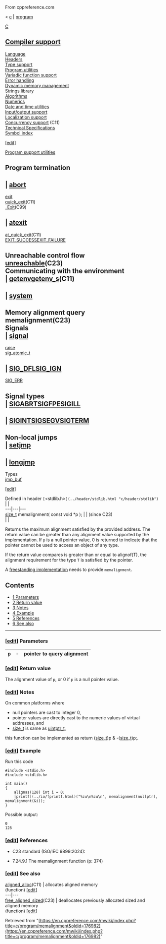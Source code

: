 From cppreference.com

< [c](../../c.html "c")‎ | [program](../program.html "c/program")

[ C](../../c.html "c")

[Compiler support](../compiler_support.html "c/compiler support")  
---  
[Language](../language.html "c/language")  
[Headers](../header.html "c/header")  
[Type support](../types.html "c/types")  
[Program utilities](../program.html "c/program")  
[Variadic function support](../variadic.html "c/variadic")  
[Error handling](../error.html "c/error")  
[Dynamic memory management](../memory.html "c/memory")  
[Strings library](../string.html "c/string")  
[Algorithms](../algorithm.html "c/algorithm")  
[Numerics](../numeric.html "c/numeric")  
[Date and time utilities](../chrono.html "c/chrono")  
[Input/output support](../io.html "c/io")  
[Localization support](../locale.html "c/locale")  
[Concurrency support](../thread.html "c/thread") (C11)  
[Technical Specifications](../experimental.html "c/experimental")  
[Symbol index](../index.html "c/symbol index")  
  
[[edit]](https://en.cppreference.com/mwiki/index.php?title=Template:c/navbar_content&action=edit)

[ Program support utilities](../program.html "c/program")

Program termination  
---  
| [abort](abort.html "c/program/abort")  
---  
[exit](exit.html "c/program/exit")  
[quick_exit](quick_exit.html "c/program/quick exit")(C11)  
[_Exit](_Exit.html "c/program/ Exit")(C99)  
  
| [atexit](atexit.html "c/program/atexit")  
---  
[at_quick_exit](at_quick_exit.html "c/program/at quick exit")(C11)  
[EXIT_SUCCESSEXIT_FAILURE](EXIT_status.html "c/program/EXIT status")  
  
Unreachable control flow  
[unreachable](unreachable.html "c/program/unreachable")(C23)  
Communicating with the environment  
| [getenvgetenv_s](getenv.html "c/program/getenv")(C11)  
---  
  
| [system](system.html "c/program/system")  
---  
  
  
  
Memory alignment query  
**memalignment**(C23)  
Signals  
| [signal](signal.html "c/program/signal")  
---  
[raise](raise.html "c/program/raise")  
[sig_atomic_t](sig_atomic_t.html "c/program/sig atomic t")  
  
| [SIG_DFLSIG_IGN](SIG_strategies.html "c/program/SIG strategies")  
---  
[SIG_ERR](SIG_ERR.html "c/program/SIG ERR")  
  
Signal types  
| [SIGABRTSIGFPESIGILL](SIG_types.html "c/program/SIG types")  
---  
  
| [SIGINTSIGSEGVSIGTERM](SIG_types.html "c/program/SIG types")  
---  
  
Non-local jumps  
| [setjmp](setjmp.html "c/program/setjmp")  
---  
  
| [longjmp](longjmp.html "c/program/longjmp")  
---  
  
Types  
[jmp_buf](jmp_buf.html "c/program/jmp buf")  
  
[[edit]](https://en.cppreference.com/mwiki/index.php?title=Template:c/program/navbar_content&action=edit)

Defined in header `[`<stdlib.h>`](../header/stdlib.html "c/header/stdlib")` |  |   
---|---|---  
[size_t](../types/size_t.html) memalignment( const void *p ); |  |  (since C23)  
| |   
  
Returns the maximum alignment satisfied by the provided address. The return value can be greater than any alignment value supported by the implementation. If `p` is a null pointer value, ​0​ is returned to indicate that the pointer cannot be used to access an object of any type. 

If the return value compares is greater than or equal to alignof(T), the alignment requirement for the type `T` is satisfied by the pointer. 

A [freestanding implementation](../language/conformance.html "c/language/conformance") needs to provide `memalignment`. 

## Contents

  * [1 Parameters](memalignment.html#Parameters)
  * [2 Return value](memalignment.html#Return_value)
  * [3 Notes](memalignment.html#Notes)
  * [4 Example](memalignment.html#Example)
  * [5 References](memalignment.html#References)
  * [6 See also](memalignment.html#See_also)

  
---  
  
### [[edit](https://en.cppreference.com/mwiki/index.php?title=c/program/memalignment&action=edit&section=1 "Edit section: Parameters")] Parameters

p  |  \-  |  pointer to query alignment   
---|---|---  
  
### [[edit](https://en.cppreference.com/mwiki/index.php?title=c/program/memalignment&action=edit&section=2 "Edit section: Return value")] Return value

The alignment value of `p`, or ​0​ if `p` is a null pointer value. 

### [[edit](https://en.cppreference.com/mwiki/index.php?title=c/program/memalignment&action=edit&section=3 "Edit section: Notes")] Notes

On common platforms where 

  * null pointers are cast to integer ​0​, 
  * pointer values are directly cast to the numeric values of virtual addresses, and 
  * [size_t](../types/size_t.html "c/types/size t") is same as [uintptr_t](../types/integer.html "c/types/integer"), 



this function can be implemented as return ([size_t](../types/size_t.html))p & -([size_t](../types/size_t.html))p;. 

### [[edit](https://en.cppreference.com/mwiki/index.php?title=c/program/memalignment&action=edit&section=4 "Edit section: Example")] Example

Run this code
    
    
    #include <stdio.h>
    #include <stdlib.h>
     
    int main()
    {
        alignas(128) int i = 0;
        [printf](../io/fprintf.html)("%zu\n%zu\n", memalignment(nullptr), memalignment(&i));
    }

Possible output: 
    
    
    0
    128

### [[edit](https://en.cppreference.com/mwiki/index.php?title=c/program/memalignment&action=edit&section=5 "Edit section: References")] References

  * C23 standard (ISO/IEC 9899:2024): 



    

  * 7.24.9.1 The memalignment function (p: 374) 



### [[edit](https://en.cppreference.com/mwiki/index.php?title=c/program/memalignment&action=edit&section=6 "Edit section: See also")] See also

[ aligned_alloc](../memory/aligned_alloc.html "c/memory/aligned alloc")(C11) |  allocates aligned memory   
(function) [[edit]](https://en.cppreference.com/mwiki/index.php?title=Template:c/memory/dsc_aligned_alloc&action=edit)  
---|---  
[ free_aligned_sized](../memory/free_aligned_sized.html "c/memory/free aligned sized")(C23) |  deallocates previously allocated sized and aligned memory   
(function) [[edit]](https://en.cppreference.com/mwiki/index.php?title=Template:c/memory/dsc_free_aligned_sized&action=edit)  
  
Retrieved from "[https://en.cppreference.com/mwiki/index.php?title=c/program/memalignment&oldid=176982](https://en.cppreference.com/mwiki/index.php?title=c/program/memalignment&oldid=176982)" 

